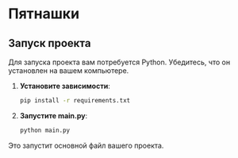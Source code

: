 # Пятнашки


## Запуск проекта

Для запуска проекта вам потребуется Python. Убедитесь, что он установлен на вашем компьютере.

1. **Установите зависимости**:

    ```bash
    pip install -r requirements.txt
    ```

2. **Запустите main.py**:

    ```bash
    python main.py
    ```

Это запустит основной файл вашего проекта.